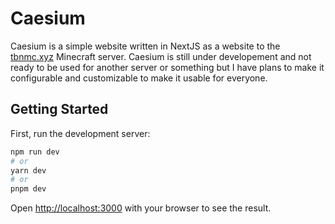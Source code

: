# Caesium
Caesium is a simple website written in NextJS as a website to the [tbnmc.xyz](https://www.tbnmc.xyz) Minecraft server.
Caesium is still under developement and not ready to be used for another server or something but I have plans to make it configurable and customizable to make it usable for everyone.

## Getting Started

First, run the development server:

```bash
npm run dev
# or
yarn dev
# or
pnpm dev
```

Open [http://localhost:3000](http://localhost:3000) with your browser to see the result.
